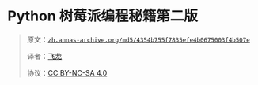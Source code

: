 # Python 树莓派编程秘籍第二版

> 原文：[`zh.annas-archive.org/md5/4354b755f7835efe4b0675003f4b507e`](https://zh.annas-archive.org/md5/4354b755f7835efe4b0675003f4b507e)
> 
> 译者：[飞龙](https://github.com/wizardforcel)
> 
> 协议：[CC BY-NC-SA 4.0](http://creativecommons.org/licenses/by-nc-sa/4.0/)
